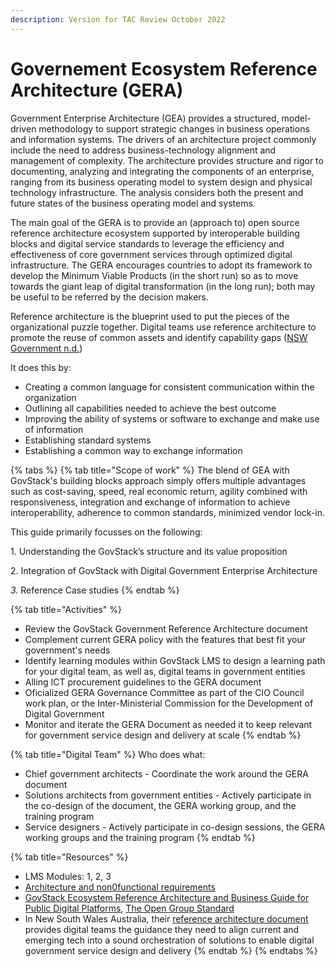 ```yaml
---
description: Version for TAC Review October 2022
---
```


# Governement Ecosystem Reference Architecture (GERA)

Government Enterprise Architecture (GEA) provides a structured, model-driven methodology to support strategic changes in business operations and information systems. The drivers of an architecture project commonly include the need to address business-technology alignment and management of complexity. The architecture provides structure and rigor to documenting, analyzing and integrating the components of an enterprise, ranging from its business operating model to system design and physical technology infrastructure. The analysis considers both the present and future states of the business operating model and systems.

The main goal of the GERA is to provide an (approach to) open source reference architecture ecosystem supported by interoperable building blocks and digital service standards to leverage the efficiency and effectiveness of core government services through optimized digital infrastructure. The GERA encourages countries to adopt its framework to develop the Minimum Viable Products (in the short run) so as to move towards the giant leap of digital transformation (in the long run); both may be useful to be referred by the decision makers.

Reference architecture is the blueprint used to put the pieces of the organizational puzzle together. Digital teams use reference architecture to promote the reuse of common assets and identify capability gaps ([NSW Government n.d.](https://www.digital.nsw.gov.au/delivery/digital-service-toolkit/resources/technology-and-tools/reference-architecture))&#x20;

It does this by:&#x20;

* Creating a common language for consistent communication within the organization&#x20;
* Outlining all capabilities needed to achieve the best outcome&#x20;
* Improving the ability of systems or software to exchange and make use of information &#x20;
* Establishing standard systems&#x20;
* Establishing a common way to exchange information

{% tabs %}
{% tab title="Scope of work" %}
The blend of GEA with GovStack's building blocks approach simply offers multiple advantages such as cost-saving, speed, real economic return, agility combined with responsiveness, integration and exchange of information to achieve interoperability, adherence to common standards, minimized vendor lock-in.

This guide primarily focusses on the following:

1\.      Understanding the GovStack’s structure and its value proposition

2\.      Integration of GovStack with Digital Government Enterprise Architecture

_3._      Reference Case studies
{% endtab %}

{% tab title="Activities" %}
* Review the GovStack Government Reference Architecture document
* Complement current GERA policy with the features that best fit your government's needs
* Identify learning modules within GovStack LMS to design a learning path for your digital team, as well as, digital teams in government entities &#x20;
* Alling ICT procurement guidelines to the GERA document
* Oficialized GERA Governance Committee as part of the CIO Council work plan, or the Inter-Ministerial Commission for the Development of Digital Government&#x20;
* Monitor and iterate the GERA Document as needed it to keep relevant for government service design and delivery at scale&#x20;
{% endtab %}

{% tab title="Digital Team" %}
Who does what:

* Chief government architects - Coordinate the work around the GERA document&#x20;
* Solutions architects from government entities - Actively participate in the co-design of the document, the GERA working group, and the training program&#x20;
* Service designers - Actively participate in co-design sessions, the GERA working groups and the training program&#x20;
{% endtab %}

{% tab title="Resources" %}
* LMS Modules: 1, 2, 3 &#x20;
* [Architecture and non0functional requirements](https://app.gitbook.com/s/Mv07ks4AhtBDCIkO2zgW/building-blocks/architecture-and-nonfunctional-requirements)
* [GovStack Ecosystem Reference Architecture and Business Guide for Public Digital Platforms](https://docs.google.com/document/d/14iQyWWhH284GEkNvLWlwZOEdOBgYSDQw/edit?usp=sharing\&ouid=107531587157017296326\&rtpof=true\&sd=true),  [The Open Group Standard](https://www.opengroup.org/)
* In New South Wales Australia, their [reference architecture document](https://www.digital.nsw.gov.au/delivery/digital-service-toolkit/resources/technology-and-tools/reference-architecture) provides digital teams the guidance they need to align current and emerging tech into a sound orchestration of solutions to enable digital government service design and delivery
{% endtab %}
{% endtabs %}







